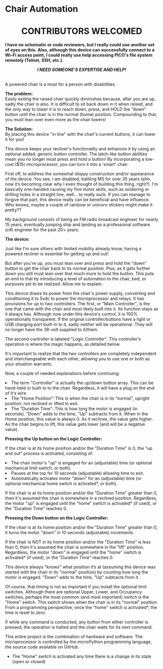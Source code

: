 # Chair Automation

# <div align="center">CONTRIBUTORS WELCOMED</div>

<b>I have no schematic or code reviewers, but I really could use another set of eyes on this. Also, although this device can successfully connect to a Wi-Fi access point, I could really use help accessing PICO's file system remotely (Telnet, SSH, etc.).<br /><div align="center"><i>I NEED SOMEONE'S EXPERTISE AND HELP!</i></div></b><br>
 
A powered chair is a must for a person with disabilities.

<b>The problem:</b><br>
Easily exiting the raised chair quickly diminishes because, after you are up, sadly the chair is also. It is difficult to sit back down in it when raised, and the only way to lower it is to reach down, press, and HOLD the “down” button until the chair is in the normal (home) position. Compounding to that, you must lean over even more as the chair lowers!

<b>The Solution:</b><br>
By placing this device "in line" with the chair's current buttons, it can lower it for you!

This device keeps your recliner's functionality and enhances it by using an optional added, generic button controller. The latch-like button abilities mean you no longer must press and hold a button! By incorporating a low-cost ($15) microprocessor, you can turn it into a 'smart' chair.

First off, to address the somewhat sloppy construction and/or appearance of the device: You see, I am disabled, battling MS for over 35 years (ahh, now it’s becoming clear why I even thought of building this thing, right?). I'm basically one-handed causing my fine motor skills, such as soldering or drilling holes in a straight line, well… to really suck. If you can manage to forgive that part, this device really can be beneficial and have influence. Who knows, maybe a couple of rainbow or unicorn stickers might make it pretty??

My background consists of being an FM radio broadcast engineer for nearly 15 years, eventually jumping ship and landing as a professional software (c#) engineer for the past 20+ years.

<b>The device:</b>

Just like I'm sure others with limited mobility already know, having a powered recliner is essential for getting up and out!

But after you're up, you must lean over and press and hold the "down" button to get the chair back to its normal position. Plus, as it gets further down you still must lean over that much more to hold the button.
This puts an end to that by introducing a level of automation to the chair, bed, or purposes yet to be realized. Allow me to explain:

This device draws its power from the chair's power supply, converting and conditioning it to 5vdc to power the microprocessor and relays. It has provisions for up to two controllers. The first, or "Main Controller", is the one that came with the chair and most likely built into it. Its function stays as it always has. Although now under this device's control, it is 100% operationally transparent. If the original controller/buttons have a light or USB charging port built-in to it, sadly neither will be operational. They will no longer have the 38-volt supplied to it/them.

The second controller is labeled "Logic Controller". This controller’s operation is where the magic happens, as detailed below.

It's important to realize that the two controllers are completely independent and interchangeable with each other, allowing you to use one or both as your situation warrants.

 Now, a couple of needed explanations before continuing:

<li>The term "Controller" is actually the up/down button array. This can be hand-held or built-in to the chair. Regardless, it will have a plug on the end of it's wire.</li>
<li>The “Home Position”: This is when the chair is in its “normal”, upright position; not reclined or lifted to exit.</li>
<li>The "Duration Time": This is how long the motor is engaged (in seconds). "Down" adds to the time, "Up" subtracts from it. When in the Home position, this value is always 0. As it reclines, the value gets higher. As the chair begins to lift, this value gets lower (and will be a negative value).</li>


<b>Pressing the Up button on the Logic Controller:</b>

If the chair is at its home position and/or the "Duration Time" is 0, the "up and out" process is activated, consisting of:
<li>The chair motor's "up" is engaged for an (adjustable) time (or optional mechanical limit switch, or both).</li>
<li>Pauses at the top for 10 seconds (adjustable) allowing time to exit.</li>
<li>Automatically activates motor "down" for an (adjustable) time (or optional mechanical home switch is activated*, or both).</li>

If the chair is at its home position and/or the "Duration Time" greater than 0, then it's assumed the chair is somewhere in a reclined position. Regardless, the motor "up" is engaged until the "home" switch is activated* (if used), or the "Duration Time" reaches 0.

 <b>Pressing the Down button on the Logic Controller:</b>

 If the chair is at its home position and/or the "Duration Time" greater than 0, it turns the motor "down" in 10 seconds (adjustable) increments.

If the chair is NOT in its home position and/or the "Duration Time" is less than 0, then it's assumed the chair is somewhere in the "lift" position.  Regardless, the motor "down" is engaged until the "home" switch is activated* (if used), or the "Duration Time" reaches 0.

This device always "knows" what position it’s at (assuming this device was started with the chair in its "normal" position) by counting how long the motor is engaged. "Down" adds to the time, "Up" subtracts from it.

Of course, that timing is not as important if you install the optional limit switches. Although there are optional Upper, Lower, and Occupancy switches, perhaps the most common (and most important) switch is the "Home" switch. This switch shows when the chair is in its "normal" position. From a programming perspective, once the "home" switch is activated*, the time is reset to zero.

If while any command is conducted, any button from either controller is pressed, the operation is halted and the chair waits for its next command.

This entire project is the combination of hardware and software. The microprocessor is controlled by the microPython programming language, the source code available on GitHub.

* The "Home" switch is activated any time there is a change in its state (open or closed)


